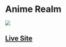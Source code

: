 # Anime Realm

![](./assets/design/preview.jpeg)

## [Live Site](https://anime-realm-nine.vercel.app/)

